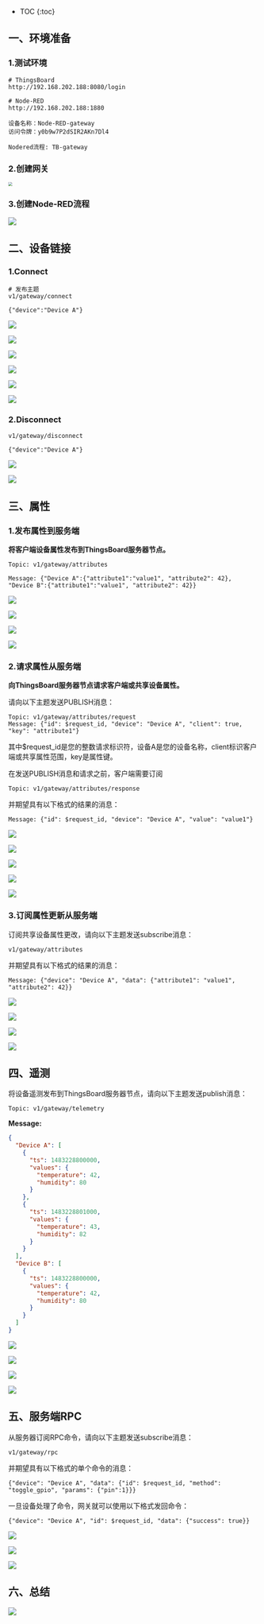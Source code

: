 * TOC
{:toc}



## 一、环境准备



### 1.测试环境

```shell
# ThingsBoard
http://192.168.202.188:8080/login

# Node-RED
http://192.168.202.188:1880

设备名称：Node-RED-gateway
访问令牌：y0b9w7P2dSIR2AKn7Dl4

Nodered流程: TB-gateway
```



### 2.创建网关

<img src="/images/iot/nodered/nodered-gateway/gateway-1.png" style="zoom:50%;" />



### 3.创建Node-RED流程

![](/images/iot/nodered/nodered-gateway/gateway-2.png)





## 二、设备链接



### 1.Connect

```shell
# 发布主题
v1/gateway/connect

{"device":"Device A"}
```



![](/images/iot/nodered/nodered-gateway/gateway-3.png)

![](/images/iot/nodered/nodered-gateway/gateway-4.png)

![](/images/iot/nodered/nodered-gateway/gateway-5.png)

![](/images/iot/nodered/nodered-gateway/gateway-6.png)

![](/images/iot/nodered/nodered-gateway/gateway-7.png)

![](/images/iot/nodered/nodered-gateway/gateway-8.png)



### 2.Disconnect

```shell
v1/gateway/disconnect

{"device":"Device A"}
```



![](/images/iot/nodered/nodered-gateway/gateway-8.png)

![](/images/iot/nodered/nodered-gateway/gateway-9.png)





## 三、属性



### 1.发布属性到服务端

**将客户端设备属性发布到ThingsBoard服务器节点。**

```shell
Topic: v1/gateway/attributes

Message: {"Device A":{"attribute1":"value1", "attribute2": 42}, "Device B":{"attribute1":"value1", "attribute2": 42}}
```



![](/images/iot/nodered/nodered-gateway/gateway-10.png)

![](/images/iot/nodered/nodered-gateway/gateway-11.png)

![](/images/iot/nodered/nodered-gateway/gateway-12.png)

![](/images/iot/nodered/nodered-gateway/gateway-13.png)



### 2.请求属性从服务端

**向ThingsBoard服务器节点请求客户端或共享设备属性。**

请向以下主题发送PUBLISH消息：

```shell
Topic: v1/gateway/attributes/request
Message: {"id": $request_id, "device": "Device A", "client": true, "key": "attribute1"}
```

其中$request_id是您的整数请求标识符，设备A是您的设备名称，client标识客户端或共享属性范围，key是属性键。

在发送PUBLISH消息和请求之前，客户端需要订阅

```shell
Topic: v1/gateway/attributes/response
```

并期望具有以下格式的结果的消息：

```shell
Message: {"id": $request_id, "device": "Device A", "value": "value1"}
```



![](/images/iot/nodered/nodered-gateway/gateway-14.png)

![](/images/iot/nodered/nodered-gateway/gateway-15.png)

![](/images/iot/nodered/nodered-gateway/gateway-16.png)

![](/images/iot/nodered/nodered-gateway/gateway-17.png)

![](/images/iot/nodered/nodered-gateway/gateway-18.png)



### 3.订阅属性更新从服务端

订阅共享设备属性更改，请向以下主题发送subscribe消息：

```shell
v1/gateway/attributes
```

并期望具有以下格式的结果的消息：

```shell
Message: {"device": "Device A", "data": {"attribute1": "value1", "attribute2": 42}}
```



![](/images/iot/nodered/nodered-gateway/gateway-19.png)

![](/images/iot/nodered/nodered-gateway/gateway-20.png)

![](/images/iot/nodered/nodered-gateway/gateway-21.png)

![](/images/iot/nodered/nodered-gateway/gateway-22.png)





## 四、遥测

将设备遥测发布到ThingsBoard服务器节点，请向以下主题发送publish消息：

```shell
Topic: v1/gateway/telemetry
```



**Message:**

```json
{
  "Device A": [
    {
      "ts": 1483228800000,
      "values": {
        "temperature": 42,
        "humidity": 80
      }
    },
    {
      "ts": 1483228801000,
      "values": {
        "temperature": 43,
        "humidity": 82
      }
    }
  ],
  "Device B": [
    {
      "ts": 1483228800000,
      "values": {
        "temperature": 42,
        "humidity": 80
      }
    }
  ]
}
```



![](/images/iot/nodered/nodered-gateway/gateway-23.png)

![](/images/iot/nodered/nodered-gateway/gateway-24.png)

![](/images/iot/nodered/nodered-gateway/gateway-25.png)

![](/images/iot/nodered/nodered-gateway/gateway-26.png)





## 五、服务端RPC

从服务器订阅RPC命令，请向以下主题发送subscribe消息：

```shell
v1/gateway/rpc
```

并期望具有以下格式的单个命令的消息：

```shell
{"device": "Device A", "data": {"id": $request_id, "method": "toggle_gpio", "params": {"pin":1}}}
```

一旦设备处理了命令，网关就可以使用以下格式发回命令：

```shell
{"device": "Device A", "id": $request_id, "data": {"success": true}}
```



![](/images/iot/nodered/nodered-gateway/gateway-27.png)

![](/images/iot/nodered/nodered-gateway/gateway-28.png)

![](/images/iot/nodered/nodered-gateway/gateway-29.png)





## 六、总结



![](/images/iot/nodered/nodered-gateway/gateway-30.png)



